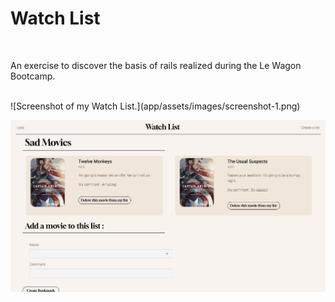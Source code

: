<h1> Watch List </h1>
<br>
<p>An exercise to discover the basis of rails realized during the Le Wagon Bootcamp.</p>
<br>
![Screenshot of my Watch List.](app/assets/images/screenshot-1.png)

![Screenshot of my Watch List.](app/assets/images/screenshot-2.png)
